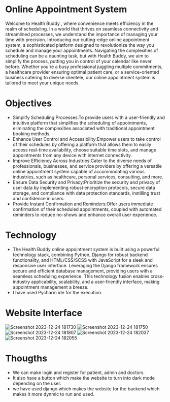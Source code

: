 # Online Appointment System

Welcome to Health Buddy , where convenience meets efficiency in the realm of scheduling.
In a world that thrives on seamless connectivity and streamlined processes, we understand the importance of managing your time with precision. 
Introducing our cutting-edge online appointment system, a sophisticated platform designed to revolutionize the way you schedule and manage your appointments.
Navigating the complexities of scheduling can be a daunting task, but with Health Buddy, we aim to simplify the process, 
putting you in control of your calendar like never before. Whether you're a busy professional juggling multiple commitments,
a healthcare provider ensuring optimal patient care, or a service-oriented business catering to diverse clientele,
our online appointment system is tailored to meet your unique needs.

# Objectives

* Simplify Scheduling Processes:To provide users with a user-friendly and intuitive platform that simplifies the scheduling of appointments,
  eliminating the complexities associated with traditional appointment booking methods.
* Enhance User Control and Accessibility:Empower users to take control of their schedules by offering a platform that allows them to easily access real-time availability,
  choose suitable time slots, and manage appointments from any device with internet connectivity.
* Improve Efficiency Across Industries:Cater to the diverse needs of professionals, businesses, and service providers by offering a versatile online appointment system capable of accommodating various industries,
  such as healthcare, personal services, consulting, and more.
* Ensure Data Security and Privacy:Prioritize the security and privacy of user data by implementing robust encryption protocols, secure data storage,
  and compliance with data protection standards, instilling trust and confidence in users.
* Provide Instant Confirmation and Reminders:Offer users immediate confirmation of their scheduled appointments, coupled with automated reminders to reduce no-shows and enhance overall user experience.

# Technology 

* The Health Buddy online appointment system is built using a powerful technology stack, combining Python, Django for robust backend functionality,
  and HTML/CSS/SCSS with JavaScript for a sleek and responsive user interface. Leveraging the Django framework ensures secure and efficient database management,
  providing users with a seamless scheduling experience. This technology fusion enables cross-industry applicability, scalability, and a user-friendly interface, making appointment management a breeze.
* I have used Pycharm ide for the execution.

# Website Interface 
![Screenshot 2023-12-24 181730](https://github.com/AkarshanGupta/online-appointment-system/assets/115368981/21536814-eca1-4d60-b2d1-0ef9591f76a1)
![Screenshot 2023-12-24 181750](https://github.com/AkarshanGupta/online-appointment-system/assets/115368981/ae144d22-e8f4-483f-a9e5-8e665ea69fc7)
![Screenshot 2023-12-24 181807](https://github.com/AkarshanGupta/online-appointment-system/assets/115368981/dbd95153-f7b9-432e-b7cf-55dd2b644e8c)
![Screenshot 2023-12-24 182037](https://github.com/AkarshanGupta/online-appointment-system/assets/115368981/c46ad075-02ba-48b6-ab9b-c3f8b426a8cf)
![Screenshot 2023-12-24 182055](https://github.com/AkarshanGupta/online-appointment-system/assets/115368981/be2c94ce-abc3-474e-bda1-7a2e84fe7104)

# Thougths
* We can make login and register for patient, admin and doctors.
* It also have a button which make the website to turn into dark mode depending on the user.
* we have used django which makes the website for the backend which makes it more dynmic to run and used.
